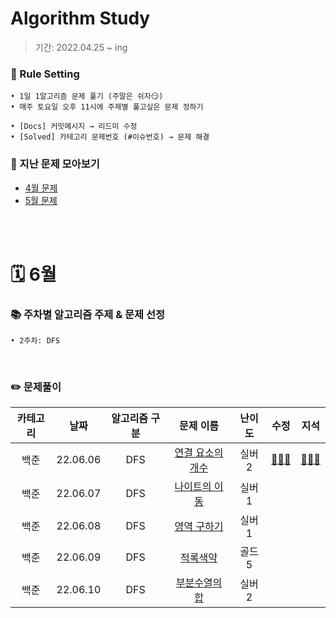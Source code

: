 # Algorithm Study
> 기간: 2022.04.25 ~ ing  

### 📌 Rule Setting
    • 1일 1알고리즘 문제 풀기 (주말은 쉬자😏)  
    • 매주 토요일 오후 11시에 주제별 풀고싶은 문제 정하기

```
• [Docs] 커밋메시지 → 리드미 수정
• [Solved] 카테고리 문제번호 (#이슈번호) → 문제 해결 
```

### 👀 지난 문제 모아보기
- [4월 문제](모아보기/4월문제.md)
- [5월 문제](모아보기/5월문제.md)

</br></br>

# 🗓 6월
### 📚 주차별 알고리즘 주제 & 문제 선정
    • 2주차: DFS
</br>

### ✏️ 문제풀이
| 카테고리 | 날짜 | 알고리즘 구분 | 문제 이름 | 난이도 | 수정 | 지석 |  
| :----------: | :----------: | :----------: | :----------: | :----------: | :----------: | :----------: | 
| 백준 | 22.06.06 | DFS | [연결 요소의 개수](https://www.acmicpc.net/problem/11724) | 실버 2 | [🙆🏻‍♀️](수정/Graph-Theory/BOJ11724.md) | [🙆🏻‍♂️](지석/Graph-Theory/BOJ11724.md) |
| 백준 | 22.06.07 | DFS | [나이트의 이동](https://www.acmicpc.net/problem/7562) | 실버 1 |  |  |
| 백준 | 22.06.08 | DFS | [영역 구하기](https://www.acmicpc.net/problem/2583) | 실버 1 |  |  |
| 백준 | 22.06.09 | DFS | [적록색약](https://www.acmicpc.net/problem/10026) | 골드 5 |  |  |
| 백준 | 22.06.10 | DFS | [부분수열의 합](https://www.acmicpc.net/problem/1182) | 실버 2 |  |  |